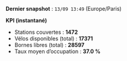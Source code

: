**Dernier snapshot** : `13/09 13:49` (Europe/Paris)

**KPI (instantané)**

- Stations couvertes : **1472**
- Vélos disponibles (total) : **17371**
- Bornes libres (total) : **28597**
- Taux moyen d’occupation : **37.0 %**
